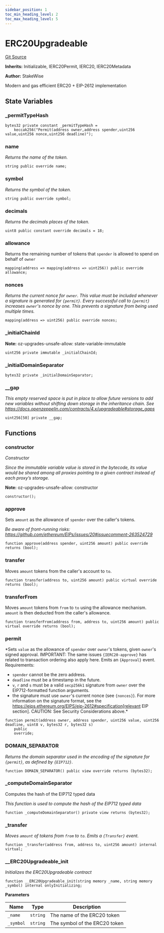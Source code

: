 ```yaml
---
sidebar_position: 1
toc_min_heading_level: 2
toc_max_heading_level: 5
---
```


# ERC20Upgradeable

[Git Source](https://github.com/stakewise/v3-core/blob/c4059a64871829ca60ea58f054baf8eb13d3572a/contracts/base/ERC20Upgradeable.sol)

**Inherits:**
Initializable, IERC20Permit, IERC20, IERC20Metadata

**Author:**
StakeWise

Modern and gas efficient ERC20 + EIP-2612 implementation

## State Variables

### \_permitTypeHash

```solidity
bytes32 private constant _permitTypeHash =
    keccak256("Permit(address owner,address spender,uint256 value,uint256 nonce,uint256 deadline)");
```

### name

_Returns the name of the token._

```solidity
string public override name;
```

### symbol

_Returns the symbol of the token._

```solidity
string public override symbol;
```

### decimals

_Returns the decimals places of the token._

```solidity
uint8 public constant override decimals = 18;
```

### allowance

Returns the remaining number of tokens that `spender` is allowed
to spend on behalf of `owner`

```solidity
mapping(address => mapping(address => uint256)) public override allowance;
```

### nonces

_Returns the current nonce for `owner`. This value must be
included whenever a signature is generated for `{permit}`.
Every successful call to `{permit}` increases `owner`'s nonce by one. This
prevents a signature from being used multiple times._

```solidity
mapping(address => uint256) public override nonces;
```

### \_initialChainId

**Note:**
oz-upgrades-unsafe-allow: state-variable-immutable

```solidity
uint256 private immutable _initialChainId;
```

### \_initialDomainSeparator

```solidity
bytes32 private _initialDomainSeparator;
```

### \_\_gap

_This empty reserved space is put in place to allow future versions to add new
variables without shifting down storage in the inheritance chain.
See https://docs.openzeppelin.com/contracts/4.x/upgradeable#storage_gaps_

```solidity
uint256[50] private __gap;
```

## Functions

### constructor

_Constructor_

_Since the immutable variable value is stored in the bytecode,
its value would be shared among all proxies pointing to a given contract instead of each proxy’s storage._

**Note:**
oz-upgrades-unsafe-allow: constructor

```solidity
constructor();
```

### approve

Sets `amount` as the allowance of `spender` over the caller's tokens.

_Be aware of front-running risks: https://github.com/ethereum/EIPs/issues/20#issuecomment-263524729_

```solidity
function approve(address spender, uint256 amount) public override returns (bool);
```

### transfer

Moves `amount` tokens from the caller's account to `to`.

```solidity
function transfer(address to, uint256 amount) public virtual override returns (bool);
```

### transferFrom

Moves `amount` tokens from `from` to `to` using the allowance mechanism.
`amount` is then deducted from the caller's allowance.

```solidity
function transferFrom(address from, address to, uint256 amount) public virtual override returns (bool);
```

### permit

\*Sets `value` as the allowance of `spender` over `owner`'s tokens,
given `owner`'s signed approval.
IMPORTANT: The same issues `{IERC20-approve}` has related to transaction
ordering also apply here.
Emits an `{Approval}` event.
Requirements:

- `spender` cannot be the zero address.
- `deadline` must be a timestamp in the future.
- `v`, `r` and `s` must be a valid `secp256k1` signature from `owner`
  over the EIP712-formatted function arguments.
- the signature must use `owner`'s current nonce (see `{nonces}`).
  For more information on the signature format, see the
  https://eips.ethereum.org/EIPS/eip-2612#specification[relevant EIP
  section].
  CAUTION: See Security Considerations above.\*

```solidity
function permit(address owner, address spender, uint256 value, uint256 deadline, uint8 v, bytes32 r, bytes32 s)
    public
    override;
```

### DOMAIN_SEPARATOR

_Returns the domain separator used in the encoding of the signature for `{permit}`, as defined by `{EIP712}`._

```solidity
function DOMAIN_SEPARATOR() public view override returns (bytes32);
```

### \_computeDomainSeparator

Computes the hash of the EIP712 typed data

_This function is used to compute the hash of the EIP712 typed data_

```solidity
function _computeDomainSeparator() private view returns (bytes32);
```

### \_transfer

_Moves `amount` of tokens from `from` to `to`.
Emits a `{Transfer}` event._

```solidity
function _transfer(address from, address to, uint256 amount) internal virtual;
```

### \_\_ERC20Upgradeable_init

_Initializes the ERC20Upgradeable contract_

```solidity
function __ERC20Upgradeable_init(string memory _name, string memory _symbol) internal onlyInitializing;
```

**Parameters**

| Name      | Type     | Description                   |
| --------- | -------- | ----------------------------- |
| `_name`   | `string` | The name of the ERC20 token   |
| `_symbol` | `string` | The symbol of the ERC20 token |
